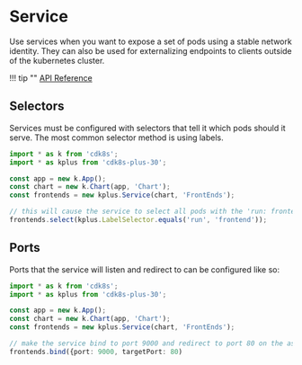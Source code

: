 # Service

Use services when you want to expose a set of pods using a stable network
identity. They can also be used for externalizing endpoints to clients outside
of the kubernetes cluster.

!!! tip ""
    [API Reference](../../reference/cdk8s-plus-30/typescript.md#service)

## Selectors

Services must be configured with selectors that tell it which pods should it serve.
The most common selector method is using labels.

```typescript
import * as k from 'cdk8s';
import * as kplus from 'cdk8s-plus-30';

const app = new k.App();
const chart = new k.Chart(app, 'Chart');
const frontends = new kplus.Service(chart, 'FrontEnds');

// this will cause the service to select all pods with the 'run: frontend' label.
frontends.select(kplus.LabelSelector.equals('run', 'frontend'));
```

## Ports

Ports that the service will listen and redirect to can be configured like so:

```typescript
import * as k from 'cdk8s';
import * as kplus from 'cdk8s-plus-30';

const app = new k.App();
const chart = new k.Chart(app, 'Chart');
const frontends = new kplus.Service(chart, 'FrontEnds');

// make the service bind to port 9000 and redirect to port 80 on the associated containers.
frontends.bind({port: 9000, targetPort: 80)
```
